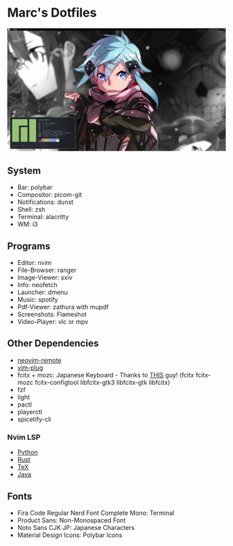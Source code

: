 # Marc's Dotfiles

![PC](screenshots/pc.png)

## System

+ Bar: polybar
+ Compositor: picom-git
+ Notifications: dunst
+ Shell: zsh
+ Terminal: alacritty
+ WM: i3

## Programs
+ Editor: nvim
+ File-Browser: ranger
+ Image-Viewer: sxiv
+ Info: neofetch
+ Launcher: dmenu
+ Music: spotify
+ Pdf-Viewer: zathura with mupdf
+ Screenshots: Flameshot
+ Video-Player: vlc or mpv

## Other Dependencies

+ [neovim-remote](https://github.com/mhinz/neovim-remote)
+ [vim-plug](https://github.com/junegunn/vim-plug)
+ fcitx + mozc: Japanese Keyboard - Thanks to [THIS](https://www.youtube.com/watch?v=ptbFWnowvLo) guy! (fcitx fcitx-mozc fcitx-configtool libfcitx-gtk3 libfcitx-gtk libfcitx)
+ fzf
+ light
+ pactl
+ playerctl
+ spicetify-cli

### Nvim LSP

+ [Python](https://github.com/palantir/python-language-server)
+ [Rust](https://github.com/rust-analyzer/rust-analyzer)
+ [TeX](https://github.com/latex-lsp/texlab)
+ [Java](https://github.com/neovim/nvim-lspconfig#jdtls)

## Fonts
+ Fira Code Regular Nerd Font Complete Mono: Terminal
+ Product Sans: Non-Monospaced Font
+ Noto Sans CJK JP: Japanese Characters
+ Material Design Icons: Polybar Icons
